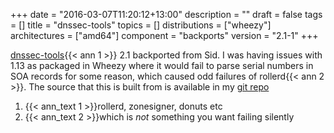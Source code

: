 +++
date = "2016-03-07T11:20:12+13:00"
description = ""
draft = false
tags = []
title = "dnssec-tools"
topics = []
distributions = ["wheezy"]
architectures = ["amd64"]
component = "backports"
version = "2.1-1"
+++

[dnssec-tools](http://www.dnssec-tools.org/){{< ann 1 >}}</a> 2.1 backported from Sid. I was having issues with 1.13 as packaged in Wheezy where it would fail to parse serial numbers in SOA records for some reason, which caused odd failures of rollerd{{< ann 2 >}}. The source that this is built from is available in my [git repo](http://git.willhughes.name/dnssec-tools/)

1. {{< ann_text 1 >}}rollerd, zonesigner, donuts etc
2. {{< ann_text 2 >}}which is *not* something you want failing silently
